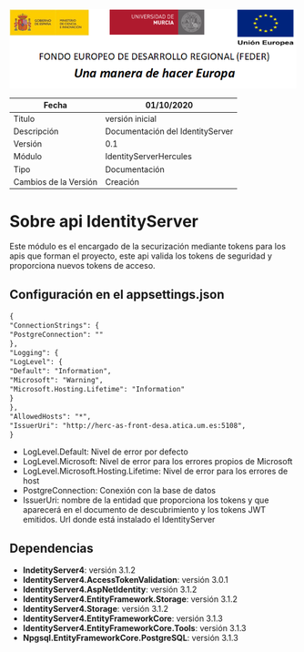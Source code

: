 ![](../Docs/media/CabeceraDocumentosMD.png)

| Fecha         | 01/10/2020                                                   |
| ------------- | ------------------------------------------------------------ |
|Titulo|versión inicial| 
|Descripción|Documentación del IdentityServer|
|Versión|0.1|
|Módulo|IdentityServerHercules|
|Tipo|Documentación|
|Cambios de la Versión|Creación|


# Sobre api IdentityServer

Este módulo es el encargado de la securización mediante tokens para los apis que forman el proyecto, este api valida los tokens de seguridad y proporciona nuevos tokens de acceso.

## Configuración en el appsettings.json
 >
    {
	"ConnectionStrings": {
	"PostgreConnection": ""
	},
	"Logging": {
    "LogLevel": {
    "Default": "Information",
    "Microsoft": "Warning",
    "Microsoft.Hosting.Lifetime": "Information"
    }
    },
    "AllowedHosts": "*",
	"IssuerUri": "http://herc-as-front-desa.atica.um.es:5108",
    }
 - LogLevel.Default: Nivel de error por defecto
 - LogLevel.Microsoft: Nivel de error para los errores propios de Microsoft
 - LogLevel.Microsoft.Hosting.Lifetime: Nivel de error para los errores de host
 - PostgreConnection: Conexión con la base de datos
 - IssuerUri: nombre de la entidad que proporciona los tokens y que aparecerá en el documento de descubrimiento y los tokens JWT emitidos. Url donde está instalado el IdentityServer

## Dependencias

- **IndetityServer4**: versión 3.1.2
- **IdentityServer4.AccessTokenValidation**: versión 3.0.1
- **IdentityServer4.AspNetIdentity**: versión 3.1.2
- **IdentityServer4.EntityFramework.Storage**: versión 3.1.2
- **IdentityServer4.Storage**: versión 3.1.2
- **IdentityServer4.EntityFrameworkCore**: versión 3.1.3
- **IdentityServer4.EntityFrameworkCore.Tools**: versión 3.1.3
- **Npgsql.EntityFrameworkCore.PostgreSQL**: versión 3.1.3